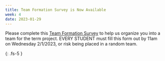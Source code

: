 ```yaml
---
title: Team Formation Survey is Now Available  
week: 4
date: 2023-01-29
---
```

Please complete this [Team Formation Survey](https://northeastern.instructure.com/courses/133054/assignments/1752275) to help us organize you into a team for the term project. EVERY STUDENT must fill this form out by 11am on Wednesday 2/1/2023, or risk being placed in a random team.

{: .fs-5 }
